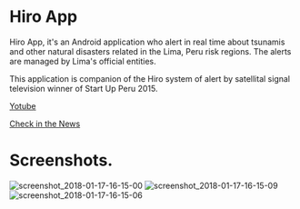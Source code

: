 # Hiro App
Hiro App, it's an Android application who alert in real time about tsunamis and other natural disasters related in the Lima, Peru risk regions. The alerts are managed by Lima's official entities.

This application is companion of the Hiro system of alert by satellital signal television winner of Start Up Peru 2015. 

[Yotube](https://www.youtube.com/watch?v=YUZ5jazcyx4)


[Check in the News](https://sophimania.pe/medio-ambiente/cambio-climatico-y-desastres/pera-ingenieros-prueban-alerta-temprana-de-tsunami-con-senal-de-tv-digital/)

# Screenshots.
![screenshot_2018-01-17-16-15-00](https://user-images.githubusercontent.com/14321326/35067514-284e089a-fba2-11e7-800a-d7fcec5de80e.png)
![screenshot_2018-01-17-16-15-09](https://user-images.githubusercontent.com/14321326/35067666-a7e33bac-fba2-11e7-8eae-1ea0bbe31fa7.png)
![screenshot_2018-01-17-16-15-06](https://user-images.githubusercontent.com/14321326/35067687-b6b457ec-fba2-11e7-96e0-7af217942d06.png)



